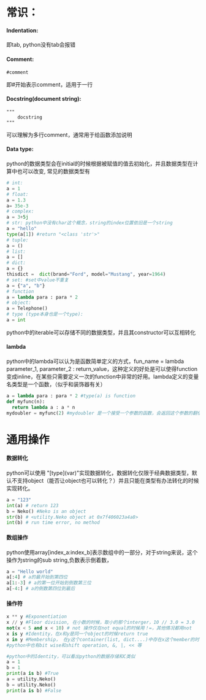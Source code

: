 # 常识：

#### Indentation: 
即tab, python没有tab会报错

#### Comment: 
    #comment
即#开始表示comment，适用于一行

#### Docstring(document string): 
    """  
        docstring 
    """
可以理解为多行comment，通常用于给函数添加说明

#### Data type: 
python的数据类型会在initial的时候根据被赋值的值去初始化，并且数据类型在计算中也可以改变, 常见的数据类型有
```python
# int:
a = 1 
# float: 
a = 1.3 
a= 35e-3
# complex:
a = 3+5j
# str: python中没有char这个概念，string的index位置依旧是一个string
a = "hello"
type(a[1]) #return "<class 'str'>"
# tuple: 
a = ()
# list:
a = []
# dict:
a = {}
thisdict =	dict(brand="Ford", model="Mustang", year=1964)
# set: #set中value不重复
a = {"a", "b"}
# function
a = lambda para : para * 2
# object:
a = Telephone()
# type (type本身也是一个type):
a = int
```
python中的iterable可以存储不同的数据类型，并且其constructor可以互相转化

#### lambda
python中的lambda可以认为是函数简单定义的方式，fun_name = lambda parameter_1, parameter_2 : return_value，这种定义的好处是可以使得function变成inline，在某些只需要定义一次的function中非常的好用。lambda定义的变量名类型是一个函数，（似乎和装饰器有关）
```python
a = lambda para : para * 2 #type(a) is function
def myfunc(n):
  return lambda a : a * n
mydoubler = myfunc(2) #mydoubler 是一个接受一个参数的函数，会返回这个参数的翻倍值
```

# 通用操作
#### 数据转化
python可以使用 "\[type\](var)"实现数据转化，数据转化仅限于经典数据类型，默认不支持object（能否让object也可以转化？）并且只能在类型有办法转化的时候实现转化。
```python
a = "123"
int(a) # return 123
b = Neko() #Neko is an object
str(b) # <utility.Neko object at 0x7f406023a4a8>
int(b) # run time error, no method
```

#### 数组操作
python使用array\[index_a:index_b\]表示数组中的一部分，对于string来说，这个操作为string的sub string,负数表示倒着数，
```python
a = "Hello world"
a[:4] # a的最开始到第四位
a[1:-3] # a的第一位开始到倒数第三位
a[-4:] # a的倒数第四位到最后
```

#### 操作符
```python
x ** y #Exponentiation
x // y #Floor division, 在小数的时候，取小的那个interger，10 // 3.0 = 3.0
not(x < 5 and x < 10) # not 操作仅在not equal的时候用！=，其他情况都用not
x is y #Identity，在x和y是同一个object的时候return true
x in y #Membership， 在y这个container(list, dict....)中存在x这个member的时候return true
#python中也有bit wise和shift operation, &, |, << 等

#python中的Identity，可以看出python的数据存储和C类似
a = 1
b = 1
print(a is b) #True
a = utility.Neko()
b = utility.Neko()
print(a is b) #False
```
